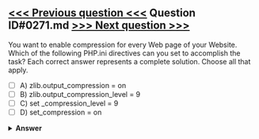 [<<< Previous question <<<](0270.md)   Question ID#0271.md   [>>> Next question >>>](0272.md)
---

You want to enable compression for every Web page of your Website. Which of the following PHP.ini directives can you set to accomplish the task? Each correct answer represents a complete solution. Choose all that apply.

- [ ] A) zlib.output_compression = on
- [ ] B) zlib.output_compression_level = 9
- [ ] C) set _compression_level = 9
- [ ] D) set_compression = on

<details><summary><b>Answer</b></summary>
<p>
  Answer: <strong>A, B</strong>
</p>
</details>
